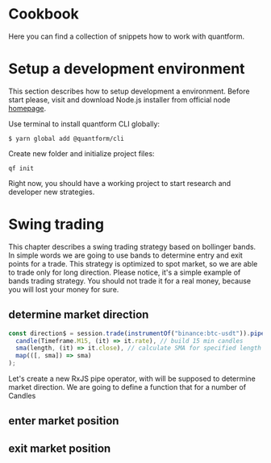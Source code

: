# <strong class="section-header">Cookbook</strong>

Here you can find a collection of snippets how to work with quantform.

# Setup a development environment

This section describes how to setup development a environment. Before start please, visit and download Node.js installer from official node [homepage](https://nodejs.org/en/download/).

Use terminal to install quantform CLI globally:

<code>$ yarn global add @quantform/cli</code>

Create new folder and initialize project files:

<code>qf init</code>

Right now, you should have a working project to start research and developer new strategies.

# Swing trading

This chapter describes a swing trading strategy based on bollinger bands. In simple words we are going to use bands to determine entry and exit points for a trade. This strategy is optimized to spot market, so we are able to trade only for long direction. Please notice, it's a simple example of bands trading strategy. You should not trade it for a real money, because you will lost your money for sure.

## determine market direction

```typescript
const direction$ = session.trade(instrumentOf("binance:btc-usdt")).pipe(
  candle(Timeframe.M15, (it) => it.rate), // build 15 min candles
  sma(length, (it) => it.close), // calculate SMA for specified length
  map(([, sma]) => sma)
);
```

Let's create a new RxJS pipe operator, with will be supposed to determine market direction. We are going to define a function that for a number of Candles

## enter market position

## exit market position
